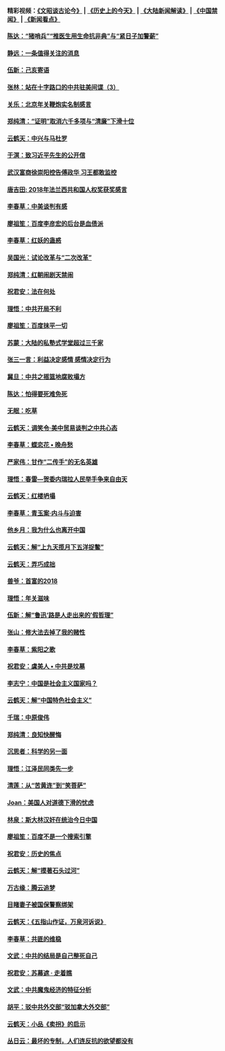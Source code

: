 #### 精彩视频：[《文昭谈古论今》](http://45.32.25.56/wenzhao) | [《历史上的今天》](http://45.32.25.56/today-in-history) | [《大陆新闻解读》](http://45.32.25.56/ntdtv-comedy) | [《中国禁闻》](http://45.32.25.56/ntdtv-news) | [《新闻看点》](http://45.32.25.56/news-insight) 

 #### [陈达：“猪哨兵”“推医生用生命抗非典”与“紧日子加警薪”](../pages/nsc993/n11027746.md?t=02071531) 

#### [静远：一条值得关注的消息](../pages/nsc993/n11024470.md?t=02071531) 

#### [伍新：己亥寄语](../pages/nsc993/n11024543.md?t=02071531) 

#### [张林：站在十字路口的中共驻美间谍（3）](../pages/nsc993/n11023043.md?t=02071531) 

#### [关乐：北京年关鞭炮实名制感言](../pages/nsc993/n11022630.md?t=02071531) 

#### [郑纯清：“证明”取消六千多项与“清廉”下滑十位](../pages/nsc993/n11022638.md?t=02071531) 

#### [云鹤天：中兴与马杜罗](../pages/nsc993/n11022620.md?t=02071531) 

#### [于溟：致习近平先生的公开信](../pages/nsc993/n11022593.md?t=02071531) 

#### [武汉富商徐崇阳控告傅政华 习王都敢监控](../pages/nsc993/n11022212.md?t=02071531) 

#### [唐吉田: 2018年法兰西共和国人权奖获奖感言](../pages/nsc993/n11021537.md?t=02071531) 

#### [李春草：中美谈判有感](../pages/nsc993/n11019776.md?t=02071531) 

#### [廖祖笙：百度李彦宏的后台是血债派](../pages/nsc993/n11019767.md?t=02071531) 

#### [李春草：红妖的蛊惑](../pages/nsc993/n11017095.md?t=02071531) 

#### [吴国光：试论改革与“二次改革”](../pages/nsc993/n11017055.md?t=02071531) 

#### [郑纯清：红朝闹剧天禁闹](../pages/nsc993/n11017030.md?t=02071531) 

#### [祝君安：法在何处](../pages/nsc993/n11017021.md?t=02071531) 

#### [理悟：中共开局不利](../pages/nsc993/n11016938.md?t=02071531) 

#### [廖祖笙：百度抹平一切](../pages/nsc993/n11014925.md?t=02071531) 

#### [苏蒙：大陆的私塾式学堂超过三千家](../pages/nsc993/n11014334.md?t=02071531) 

#### [张三一言：利益决定感情 感情决定行为](../pages/nsc993/n11012463.md?t=02071531) 

#### [冀旦：中共之摇篮地腐败塌方](../pages/nsc993/n11009533.md?t=02071531) 

#### [陈达：怕得要死难免死](../pages/nsc993/n11009520.md?t=02071531) 

#### [无眠：吃草](../pages/nsc993/n11007940.md?t=02071531) 

#### [云鹤天：调笑令‧美中贸易谈判之中共心态](../pages/nsc993/n11007670.md?t=02071531) 

#### [李春草：蝶恋花  •  晚舟愁](../pages/nsc993/n11006605.md?t=02071531) 

#### [严家伟：甘作“二传手”的无名英雄](../pages/nsc993/n11005340.md?t=02071531) 

#### [理悟：春雷—贺委内瑞拉人民举手争来自由天](../pages/nsc993/n11005334.md?t=02071531) 

#### [云鹤天：红楼坍塌](../pages/nsc993/n11005318.md?t=02071531) 

#### [李春草：青玉案·内斗与迫害](../pages/nsc993/n11005306.md?t=02071531) 

#### [他乡月：我为什么也离开中国](../pages/nsc993/n11003553.md?t=02071531) 

#### [云鹤天：解“上九天揽月下五洋捉鳖”](../pages/nsc993/n11000750.md?t=02071531) 

#### [云鹤天：弄巧成拙](../pages/nsc993/n11000722.md?t=02071531) 

#### [兽爷：首富的2018](../pages/nsc993/n11000693.md?t=02071531) 

#### [理悟：年关滋味](../pages/nsc993/n10998847.md?t=02071531) 

#### [伍新：解“鲁迅‘路是人走出来的’假哲理”](../pages/nsc993/n10998777.md?t=02071531) 

#### [张山：修大法去掉了我的赌性](../pages/nsc993/n10997702.md?t=02071531) 

#### [李春草：紫阳之歌](../pages/nsc993/n10997679.md?t=02071531) 

#### [祝君安：虞美人 • 中共是坟墓](../pages/nsc993/n10996090.md?t=02071531) 

#### [李志宁：中国是社会主义国家吗？](../pages/nsc993/n10996097.md?t=02071531) 

#### [云鹤天：解“中国特色社会主义”](../pages/nsc993/n10996043.md?t=02071531) 

#### [千瑞：中原俊伟](../pages/nsc993/n10995401.md?t=02071531) 

#### [郑纯清：良知快醒悔](../pages/nsc993/n10995385.md?t=02071531) 

#### [沉思者：科学的另一面](../pages/nsc993/n10996074.md?t=02071531) 

#### [理悟：江泽民同类先一步](../pages/nsc993/n10995378.md?t=02071531) 

#### [清莲：从“苦黄连”到“笑菩萨”](../pages/nsc993/n10995466.md?t=02071531) 

#### [Joan：美国人对道德下滑的忧虑](../pages/nsc993/n10995424.md?t=02071531) 

#### [林泉：斯大林汉奸在统治今日中国](../pages/nsc993/n10995210.md?t=02071531) 

#### [廖祖笙：百度不是一个搜索引擎](../pages/nsc993/n10994961.md?t=02071531) 

#### [祝君安：历史的焦点](../pages/nsc993/n10994925.md?t=02071531) 

#### [云鹤天：解“摸著石头过河”](../pages/nsc993/n10993325.md?t=02071531) 

#### [万古缘：腾云追梦](../pages/nsc993/n10993120.md?t=02071531) 

#### [目睹妻子被国保警察绑架](../pages/nsc993/n10991525.md?t=02071531) 

#### [云鹤天：《五指山作证，万泉河诉说》](../pages/nsc993/n10991603.md?t=02071531) 

#### [李春草：共匪的维稳](../pages/nsc993/n10991348.md?t=02071531) 

#### [文武：中共的结局是自己整死自己](../pages/nsc993/n10989899.md?t=02071531) 

#### [祝君安：苏幕遮 · 走着瞧](../pages/nsc993/n10988901.md?t=02071531) 

#### [文武：中共魔鬼经济的特征分析](../pages/nsc993/n10987387.md?t=02071531) 

#### [胡平：驳中共外交部“驳加拿大外交部”](../pages/nsc993/n10987378.md?t=02071531) 

#### [云鹤天：小品《卖拐》的启示](../pages/nsc993/n10984392.md?t=02071531) 

#### [丛日云：最坏的专制，人们连反抗的欲望都没有](../pages/nsc993/n10984377.md?t=02071531) 

